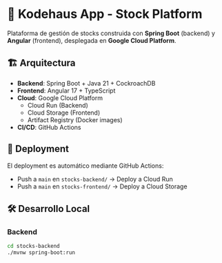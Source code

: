 # 🏢 Kodehaus App - Stock Platform

Plataforma de gestión de stocks construida con **Spring Boot** (backend) y **Angular** (frontend), desplegada en **Google Cloud Platform**.

## 🏗️ Arquitectura

- **Backend**: Spring Boot + Java 21 + CockroachDB
- **Frontend**: Angular 17 + TypeScript
- **Cloud**: Google Cloud Platform
  - Cloud Run (Backend)
  - Cloud Storage (Frontend)
  - Artifact Registry (Docker images)
- **CI/CD**: GitHub Actions

## 🚀 Deployment

El deployment es automático mediante GitHub Actions:
- Push a `main` en `stocks-backend/` → Deploy a Cloud Run
- Push a `main` en `stocks-frontend/` → Deploy a Cloud Storage

## 🛠️ Desarrollo Local

### Backend
```bash
cd stocks-backend
./mvnw spring-boot:run
